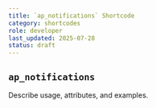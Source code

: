 ```yaml
---
title: `ap_notifications` Shortcode
category: shortcodes
role: developer
last_updated: 2025-07-28
status: draft
---
```


## `ap_notifications`

Describe usage, attributes, and examples.
